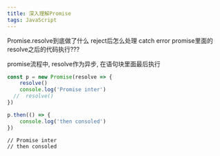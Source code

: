 ```yaml
---
title: 深入理解Promise
tags: JavaScript
---
```


Promise.resolve到底做了什么
reject后怎么处理
catch error
promise里面的resolve之后的代码执行???



promise流程中, resolve作为异步, 在语句块里面最后执行
```JavaScript
const p = new Promise(resolve => {
    resolve()
    console.log('Promise inter')
  //  resolve()
})

p.then(() => {
    console.log('then consoled')
})
```

```console
// Promise inter
// then consoled
```